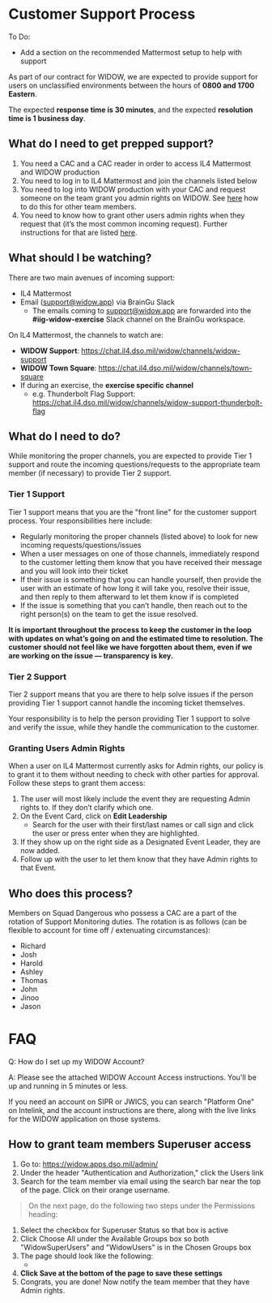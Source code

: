 # Customer Support Process

To Do:

- Add a section on the recommended Mattermost setup to help with support

As part of our contract for WIDOW, we are expected to provide support for users on unclassified environments between the hours of **0800 and 1700 Eastern**.

The expected **response time is 30 minutes**, and the expected **resolution time is 1 business day**.

## What do I need to get prepped support?

1.  You need a CAC and a CAC reader in order to access IL4 Mattermost and WIDOW production
2.  You need to log in to IL4 Mattermost and join the channels listed below
3.  You need to log into WIDOW production with your CAC and request someone on the team grant you admin rights on WIDOW. See [here](https://braingu.atlassian.net/wiki/spaces/BG/pages/1806499849/Customer+Support+Process#How-to-grant-team-members-Superuser-access) how to do this for other team members.
4.  You need to know how to grant other users admin rights when they request that (it’s the most common incoming request). Further instructions for that are listed [here](https://braingu.atlassian.net/wiki/spaces/BG/pages/1806499849/Customer+Support+Process#Granting-Users-Admin-Rights).

## What should I be watching?

There are two main avenues of incoming support:

- IL4 Mattermost
- Email (support@widow.app) via BrainGu Slack
  - The emails coming to support@widow.app are forwarded into the **\#iig-widow-exercise** Slack channel on the BrainGu workspace.

On IL4 Mattermost, the channels to watch are:

- **WIDOW Support**: <https://chat.il4.dso.mil/widow/channels/widow-support>
- **WIDOW Town Square**: <https://chat.il4.dso.mil/widow/channels/town-square>
- If during an exercise, the **exercise specific channel**
  - e.g. Thunderbolt Flag Support: <https://chat.il4.dso.mil/widow/channels/widow-support-thunderbolt-flag>

## What do I need to do?

While monitoring the proper channels, you are expected to provide Tier 1 support and route the incoming questions/requests to the appropriate team member (if necessary) to provide Tier 2 support.

### Tier 1 Support

Tier 1 support means that you are the "front line" for the customer support process. Your responsibilities here include:

- Regularly monitoring the proper channels (listed above) to look for new incoming requests/questions/issues
- When a user messages on one of those channels, immediately respond to the customer letting them know that you have received their message and you will look into their ticket
- If their issue is something that you can handle yourself, then provide the user with an estimate of how long it will take you, resolve their issue, and then reply to them afterward to let them know if is completed
- If the issue is something that you can’t handle, then reach out to the right person(s) on the team to get the issue resolved.

**It is important throughout the process to keep the customer in the loop with updates on what’s going on and the estimated time to resolution. The customer should not feel like we have forgotten about them, even if we are working on the issue — transparency is key.**

### Tier 2 Support

Tier 2 support means that you are there to help solve issues if the person providing Tier 1 support cannot handle the incoming ticket themselves.

Your responsibility is to help the person providing Tier 1 support to solve and verify the issue, while they handle the communication to the customer.

### Granting Users Admin Rights

When a user on IL4 Mattermost currently asks for Admin rights, our policy is to grant it to them without needing to check with other parties for approval. Follow these steps to grant them access:

1.  The user will most likely include the event they are requesting Admin rights to. If they don’t clarify which one.
2.  On the Event Card, click on **Edit Leadership**
    - Search for the user with their first/last names or call sign and click the user or press enter when they are highlighted.
3.  If they show up on the right side as a Designated Event Leader, they are now added.
4.  Follow up with the user to let them know that they have Admin rights to that Event.

## Who does this process?

Members on Squad Dangerous who possess a CAC are a part of the rotation of Support Monitoring duties. The rotation is as follows (can be flexible to account for time off / extenuating circumstances):

- Richard
- Josh
- Harold
- Ashley
- Thomas
- John
- Jinoo
- Jason

# FAQ

Q: How do I set up my WIDOW Account?

A: Please see the attached WIDOW Account Access instructions. You'll be up and running in 5 minutes or less.

If you need an account on SIPR or JWICS, you can search "Platform One" on Intelink, and the account instructions are there, along with the live links for the WIDOW application on those systems.

## How to grant team members Superuser access

1.  Go to: <https://widow.apps.dso.mil/admin/>
2.  Under the header "Authentication and Authorization," click the Users link
3.  Search for the team member via email using the search bar near the top of the page. Click on their orange username.

> On the next page, do the following two steps under the Permissions heading:

1.  Select the checkbox for Superuser Status so that box is active
2.  Click Choose All under the Available Groups box so both "WidowSuperUsers" and "WidowUsers" is in the Chosen Groups box
3.  The page should look like the following:
    - <img>
4.  **Click Save at the bottom of the page to save these settings**
5.  Congrats, you are done! Now notify the team member that they have Admin rights.
